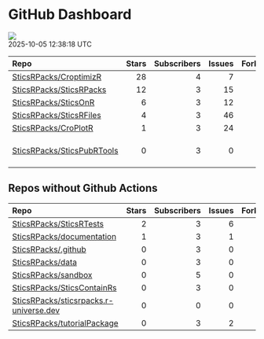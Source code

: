 GitHub Dashboard
================

![](https://github.com/SticsRPacks/status/workflows/Render%20Status/badge.svg)  
2025-10-05 12:38:18 UTC

| Repo                                                                        | Stars | Subscribers | Issues | Forks | Status                                                                                                                                                                      | Commit                                                                                                                                                                                       |
|:----------------------------------------------------------------------------|------:|------------:|-------:|------:|:----------------------------------------------------------------------------------------------------------------------------------------------------------------------------|:---------------------------------------------------------------------------------------------------------------------------------------------------------------------------------------------|
| [SticsRPacks/CroptimizR](https://github.com/SticsRPacks/CroptimizR)         |    28 |           4 |      7 |     6 | [![](https://github.com/SticsRPacks/CroptimizR/workflows/Update%20CITATION.cff/badge.svg)](https://github.com/SticsRPacks/CroptimizR/actions/runs/15462313186)              | <a href="https://github.com/SticsRPacks/CroptimizR/commit/e9d3b7f8e2d0af6462853ee81dba84491bcba9f0" title="Merge pull request #43 from SticsRPacks/integration-agmip-IV-protocol">e9d3b7</a> |
| [SticsRPacks/SticsRPacks](https://github.com/SticsRPacks/SticsRPacks)       |    12 |           3 |     15 |     3 | [![](https://github.com/SticsRPacks/SticsRPacks/workflows/.github/workflows/dependabot.yml/badge.svg)](https://github.com/SticsRPacks/SticsRPacks/actions/runs/12280022686) | <a href="https://github.com/SticsRPacks/SticsRPacks/commit/02682c83bc6ed7f9b6f980ed166010998dfbb3f7" title="Create dependabot.yml">02682c</a>                                                |
| [SticsRPacks/SticsOnR](https://github.com/SticsRPacks/SticsOnR)             |     6 |           3 |     12 |     5 | [![](https://github.com/SticsRPacks/SticsOnR/workflows/Update%20CITATION.cff/badge.svg)](https://github.com/SticsRPacks/SticsOnR/actions/runs/13966232021)                  | <a href="https://github.com/SticsRPacks/SticsOnR/commit/126df8c26a3194a81deb57822cc481c07b660763" title="changes from the last release (#50)">126df8</a>                                     |
| [SticsRPacks/SticsRFiles](https://github.com/SticsRPacks/SticsRFiles)       |     4 |           3 |     46 |     3 | [![](https://github.com/SticsRPacks/SticsRFiles/workflows/Update%20CITATION.cff/badge.svg)](https://github.com/SticsRPacks/SticsRFiles/actions/runs/17582836829)            | <a href="https://github.com/SticsRPacks/SticsRFiles/commit/9d42df6ef8097f4c5e8d314b9beeb1e720a96692" title="fix(doc) code and help reformatting">9d42df</a>                                  |
| [SticsRPacks/CroPlotR](https://github.com/SticsRPacks/CroPlotR)             |     1 |           3 |     24 |     2 | [![](https://github.com/SticsRPacks/CroPlotR/workflows/Update%20CITATION.cff/badge.svg)](https://github.com/SticsRPacks/CroPlotR/actions/runs/17401502098)                  | <a href="https://github.com/SticsRPacks/CroPlotR/commit/917e28731d1498c5a4cf3989b9cc770baec9faf9" title="Merge pull request #77 from SticsRPacks/fix-use-of-get_usm_list">917e28</a>         |
| [SticsRPacks/SticsPubRTools](https://github.com/SticsRPacks/SticsPubRTools) |     0 |           3 |      0 |     0 | [![](https://github.com/SticsRPacks/SticsPubRTools/workflows/R/badge.svg)](https://github.com/SticsRPacks/SticsPubRTools/actions/runs/15047601512)                          | \<a href=“<https://github.com/SticsRPacks/SticsPubRTools/commit/6338d1d121b872aa8b79caa20ae9f18ee353552f>” title=“fix:”kind” column name with “file”“\>6338d1</a>                            |

## Repos without Github Actions

| Repo                                                                                                | Stars | Subscribers | Issues | Forks |
|:----------------------------------------------------------------------------------------------------|------:|------------:|-------:|------:|
| [SticsRPacks/SticsRTests](https://github.com/SticsRPacks/SticsRTests)                               |     2 |           3 |      6 |     1 |
| [SticsRPacks/documentation](https://github.com/SticsRPacks/documentation)                           |     1 |           3 |      1 |     0 |
| [SticsRPacks/.github](https://github.com/SticsRPacks/.github)                                       |     0 |           3 |      0 |     0 |
| [SticsRPacks/data](https://github.com/SticsRPacks/data)                                             |     0 |           3 |      0 |     0 |
| [SticsRPacks/sandbox](https://github.com/SticsRPacks/sandbox)                                       |     0 |           5 |      0 |     0 |
| [SticsRPacks/SticsContainRs](https://github.com/SticsRPacks/SticsContainRs)                         |     0 |           3 |      0 |     0 |
| [SticsRPacks/sticsrpacks.r-universe.dev](https://github.com/SticsRPacks/sticsrpacks.r-universe.dev) |     0 |           0 |      0 |     0 |
| [SticsRPacks/tutorialPackage](https://github.com/SticsRPacks/tutorialPackage)                       |     0 |           3 |      2 |     0 |

